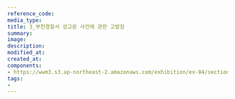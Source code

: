 ```yaml
---
reference_code:
media_type:
title: 3_부천경찰서 성고문 사건에 관한 고발장
summary:
image:
description:
modified_at:
created_at:
components:
- https://wwm3.s3.ap-northeast-2.amazonaws.com/exhibition/ex-04/section-01-right/3_부천경찰서+성고문+사건에+관한+고발장.jpg
tags:
-
---
```

